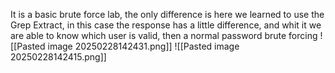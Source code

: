 It is a basic brute force lab, the only difference is here we learned to use the Grep Extract, in this case the response has a little difference, and whit it we are able to know which user is valid, then a normal password brute forcing
![[Pasted image 20250228142431.png]]
![[Pasted image 20250228142415.png]]